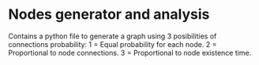 # Nodes generator and analysis

Contains a python file to generate a graph using 3 posibilities of connections probability:
1 = Equal probability for each node.
2 = Proportional to node connections.
3 = Proportional to node existence time.
